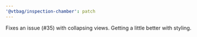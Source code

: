 ```yaml
---
'@vtbag/inspection-chamber': patch
---
```


Fixes an issue (#35) with collapsing views. Getting a little better with styling.
